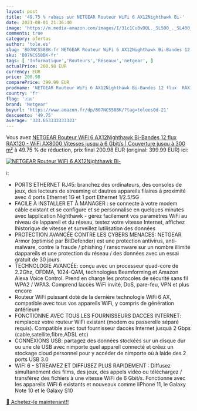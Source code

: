 ```yaml
---
layout: post
title: '49.75 % rabais sur NETGEAR Routeur WiFi 6 AX12Nighthawk Bi-'
date: 2021-08-01 21:36:40
image: 'https://m.media-amazon.com/images/I/31c1CuBvDQL._SL500_._SL400_.jpg'
comments: true
category: ofertas
author: 'tole.es'
slug: 'B07NCS58BK-fr NETGEAR Routeur WiFi 6 AX12Nighthawk Bi-Bandes 12 flux...'
sku: 'B07NCS58BK-fr'
tags: [ 'Informatique','Routeurs','Réseaux','netgear', ]
actualPrice: 200.98 EUR
currency: EUR
price: 200.98
comparePrice: 399.99 EUR
prodname: 'NETGEAR Routeur WiFi 6 AX12Nighthawk Bi-Bandes 12 flux  RAX120  - WiFi AX8000  Vitesses jusqu à 6 Gbit/s  | Couverture jusqu à 300 m²'
country: 'fr'
flag: '🇫🇷'
brand: 'Netgear'
buyurl: 'https://www.amazon.fr/dp/B07NCS58BK/?tag=tolees0d-21'
descuento: '49.75'
average: '333.653333333333'
---
```


Vous avez [NETGEAR Routeur WiFi 6 AX12Nighthawk Bi-Bandes 12 flux  RAX120  - WiFi AX8000  Vitesses jusqu à 6 Gbit/s  | Couverture jusqu à 300 m²](https://www.amazon.fr/dp/B07NCS58BK/?tag=tolees0d-21)  à  49.75 % de réduction, prix final  200.98 EUR (original: 399.99 EUR) ici:

[![NETGEAR Routeur WiFi 6 AX12Nighthawk Bi-](https://m.media-amazon.com/images/I/31c1CuBvDQL._SL500_._SL400_.jpg)](https://www.amazon.fr/dp/B07NCS58BK/?tag=tolees0d-21)

ℹ️:

- PORTS ETHERNET RJ45: branchez des ordinateurs, des consoles de jeux, des lecteurs de streaming et dautres appareils filaires à proximité avec 4 ports Ethernet 1G et 1 port Ethernet 1/2.5/5G
- FACILE À INSTALLER ET À MANAGER : se connecte à votre modem câble existant et se configure et se personnalise en quelques minutes avec lapplication Nighthawk - gérez facilement vos paramètres WiFi au niveau de lappareil et du réseau, testez votre vitesse Internet, affichez lhistorique de vitesse et surveillez lutilisation des données
- PROTECTION AVANCÉE CONTRE LES CYBERS MENACES: NETGEAR Armor (optimisé par BitDefender) est une protection antivirus, anti-malware, contre la fraude / phishing / ransomware sur un nombre illimité dappareils et une protection du réseau / des données avec un essai gratuit de 30 jours
- TECHNOLOGIE AVANCÉE: conçu avec un processeur quad-core de 2.2Ghz, OFDMA, 1024-QAM, technologies Beamforming et Amazon Alexa Voice Control. Prend en charge les protocoles de sécurité sans fil WPA2 / WPA3. Comprend laccès WiFi invité, DoS, pare-feu, VPN et plus encore
- Routeur WiFi puissant doté de la dernière technologie WiFi 6 AX, compatible avec tous vos appareils WiFi, y compris de génération antérieure
- FONCTIONNE AVEC TOUS LES FOURNISSEURS DACCES INTERNET: remplacez votre routeur WiFi existant (modem ou passerelle séparé requis). Compatible avec tout fournisseur daccès Internet jusquà 2 Gbps (cable,satellite,fibre,ADSL etc)
- CONNEXIONS USB: partagez des données stockées sur un disque dur ou une clé USB avec nimporte quel appareil connecté et créez un stockage cloud personnel pour y accéder de nimporte où à laide des 2 ports USB 3.0
- WIFI 6 - STREAMEZ ET DIFFUSEZ PLUS RAPIDEMENT : Diffusez simultanément des films, des jeux, des appels vidéo ou téléchargez / transférez des fichiers à une vitesse WiFi de 6 Gbit/s. Fonctionne avec les appareils WiFi 6 existants et nouveaux comme liPhone 11, le Galaxy Note 10 et le Galaxy S10

[🛒 Achetez-le maintenant!!](https://www.amazon.fr/dp/B07NCS58BK/?tag=tolees0d-21)
